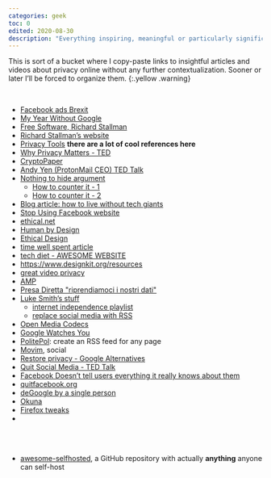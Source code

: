 ```yaml
---
categories: geek
toc: 0
edited: 2020-08-30
description: "Everything inspiring, meaningful or particularly significant about web privacy I find online."
---
```

This is sort of a bucket where I copy-paste links to insightful articles and videos about privacy online without any further contextualization. Sooner or later I’ll be forced to organize them.
{:.yellow .warning}

<br />

- [Facebook ads Brexit](https://www.ted.com/talks/carole_cadwalladr_facebook_s_role_in_brexit_and_the_threat_to_democracy?utm_campaign=tedspread&utm_medium=referral&utm_source=tedcomshare)
- [My Year Without Google](https://onezero.medium.com/one-year-google-free-59e0afb68328)
- [Free Software, Richard Stallman](https://hyp.is/zEpzAm9jEeqKOxdXSivD-A/www.wired.com/2013/09/why-free-software-is-more-important-now-than-ever-before/)
- [Richard Stallman’s website](http://stallman.org)
- [Privacy Tools](https://www.privacytools.io/) **there are a lot of cool references here**
- [Why Privacy Matters - TED](https://www.ted.com/talks/glenn_greenwald_why_privacy_matters)
- [CryptoPaper](https://github.com/cryptoseb/CryptoPaper)
- [Andy Yen (ProtonMail CEO) TED Talk](https://www.ted.com/talks/andy_yen_think_your_email_s_private_think_again)
- [Nothing to hide argument](https://en.wikipedia.org/wiki/Nothing_to_hide_argument)
    - [How to counter it - 1](https://www.reddit.com/r/privacy/comments/3hynvp/how_do_you_counter_the_i_have_nothing_to_hide/)
    - [How to counter it - 2](https://papers.ssrn.com/sol3/papers.cfm?abstract_id=998565)
- [Blog article: how to live without tech giants](https://write.privacytools.io/paulakreuzer/how-to-live-without-google-and-other-evil-tech-giants)
- [Stop Using Facebook website](https://www.stopusingfacebook.co/)
- [ethical.net](https://ethical.net/)
- [Human by Design](https://humanebydesign.com)
- [Ethical Design](https://2017.ind.ie/ethical-design/)
- [time well spent article](https://medium.com/@caseorganic/is-your-product-designed-to-be-calm-cdde5039cca5)
- [tech diet - AWESOME WEBSITE](https://essays.uxdesign.cc/tech-diet/)
- <https://www.designkit.org/resources>
- [great video privacy](https://simpleanalytics.com/)
- [AMP](https://medium.com/@danbuben/why-amp-is-bad-for-your-site-and-for-the-web-e4d060a4ff31)
- [Presa Diretta "riprendiamoci i nostri dati"](https://www.raiplay.it/video/2020/03/speciale-tg1-ad78f734-b4af-443b-ad3f-08bf9194b9fb.html)
- [Luke Smith’s stuff](https://lukesmith.xyz)
    - [internet independence playlist](https://www.youtube.com/playlist?list=PL-p5XmQHB_JRRnoQyjOfioJdDmu87DIJc)
    - [replace social media with RSS](https://lukesmith.xyz/blog/a-guide-to-using-rss-to-replace-social-media)
- [Open Media Codecs](https://research.mozilla.org/av1-media-codecs/)
- [Google Watches You](https://mobile.reuters.com/article/amp/idUSKCN24F2N4?__twitter_impression=true)
- [PolitePol](https://politepol.com/): create an RSS feed for any page
- [Movim](https://movim.eu/), social
- [Restore privacy - Google Alternatives](https://restoreprivacy.com/google-alternatives/)
- [Quit Social Media - TED Talk](https://youtu.be/3E7hkPZ-HTk)
- [Facebook Doesn’t tell users everything it really knows about them](https://www.propublica.org/article/facebook-doesnt-tell-users-everything-it-really-knows-about-them)
- [quitfacebook.org](https://www.quitfacebook.org/)
- [deGoogle by a single person](https://degoogle.jmoore.dev/)
- [Okuna](https://www.okuna.io/en)
- [Firefox tweaks](https://www.privacytools.io/browsers/#about_config)
- 

<br />
<br />

- [awesome-selfhosted](https://github.com/awesome-selfhosted/awesome-selfhosted), a GitHub repository with actually **anything** anyone can self-host
